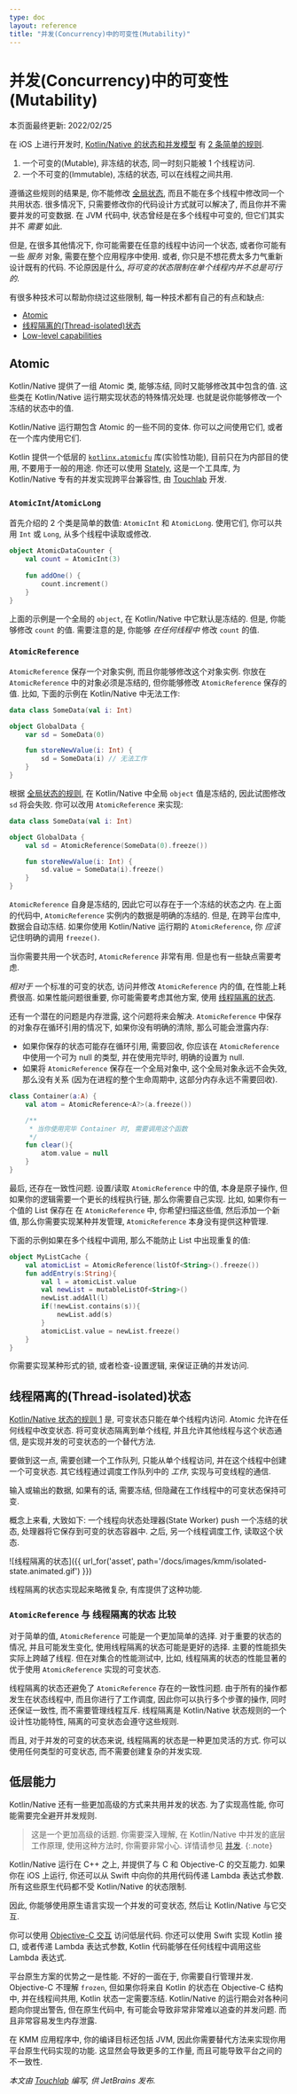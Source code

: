 ```yaml
---
type: doc
layout: reference
title: "并发(Concurrency)中的可变性(Mutability)"
---
```


# 并发(Concurrency)中的可变性(Mutability)

本页面最终更新: 2022/02/25

在 iOS 上进行开发时, [Kotlin/Native 的状态和并发模型](kmm-concurrency-overview.html)
有 [2 条简单的规则](kmm-concurrency-overview.html#rules-for-state-sharing).

1. 一个可变的(Mutable), 非冻结的状态, 同一时刻只能被 1 个线程访问.
2. 一个不可变的(Immutable), 冻结的状态, 可以在线程之间共用.

遵循这些规则的结果是, 你不能修改 [全局状态](kmm-concurrency-overview.html#global-state), 而且不能在多个线程中修改同一个共用状态.
很多情况下, 只需要修改你的代码设计方式就可以解决了, 而且你并不需要并发的可变数据.
在 JVM 代码中, 状态曾经是在多个线程中可变的, 但它们其实并不 *需要* 如此.

但是, 在很多其他情况下, 你可能需要在任意的线程中访问一个状态, 或者你可能有一些 _服务_ 对象, 需要在整个应用程序中使用.
或者, 你只是不想花费太多力气重新设计既有的代码. 不论原因是什么, _将可变的状态限制在单个线程内并不总是可行的_.

有很多种技术可以帮助你绕过这些限制, 每一种技术都有自己的有点和缺点:

* [Atomic](#atomics)
* [线程隔离的(Thread-isolated)状态](#thread-isolated-state)
* [Low-level capabilities](#low-level-capabilities)

## Atomic

Kotlin/Native 提供了一组 Atomic 类, 能够冻结, 同时又能够修改其中包含的值.
这些类在 Kotlin/Native 运行期实现状态的特殊情况处理. 也就是说你能够修改一个冻结的状态中的值.

Kotlin/Native 运行期包含 Atomic 的一些不同的变体. 你可以之间使用它们, 或者在一个库内使用它们.

Kotlin 提供一个低层的 [`kotlinx.atomicfu`](https://github.com/Kotlin/kotlinx.atomicfu) 库(实验性功能),
目前只在为内部目的使用, 不要用于一般的用途.
你还可以使用 [Stately](https://github.com/touchlab/Stately),
这是一个工具库, 为 Kotlin/Native 专有的并发实现跨平台兼容性, 由 [Touchlab](https://touchlab.co) 开发. 

### `AtomicInt`/`AtomicLong`

首先介绍的 2 个类是简单的数值: `AtomicInt` 和 `AtomicLong`. 使用它们, 
你可以共用 `Int` 或 `Long`, 从多个线程中读取或修改.

```kotlin
object AtomicDataCounter {
    val count = AtomicInt(3)
  
    fun addOne() {
        count.increment()
    }
}
```

上面的示例是一个全局的 `object`, 在 Kotlin/Native 中它默认是冻结的.
但是, 你能够修改 `count` 的值. 
需要注意的是, 你能够 _在任何线程中_ 修改 `count` 的值.

### `AtomicReference`

`AtomicReference` 保存一个对象实例, 而且你能够修改这个对象实例. 
你放在 `AtomicReference` 中的对象必须是冻结的, 但你能够修改 `AtomicReference` 保存的值.
比如, 下面的示例在  Kotlin/Native 中无法工作:

```kotlin
data class SomeData(val i: Int)

object GlobalData {
    var sd = SomeData(0)

    fun storeNewValue(i: Int) {
        sd = SomeData(i) // 无法工作
    }
}
```

根据 [全局状态的规则](kmm-concurrency-overview.html#global-state), 在 Kotlin/Native 中全局 `object` 值是冻结的,
因此试图修改 `sd` 将会失败. 你可以改用 `AtomicReference` 来实现:

```kotlin
data class SomeData(val i: Int)

object GlobalData {
    val sd = AtomicReference(SomeData(0).freeze())

    fun storeNewValue(i: Int) {
        sd.value = SomeData(i).freeze()
    }
}
```

`AtomicReference` 自身是冻结的, 因此它可以存在于一个冻结的状态之内.
在上面的代码中, `AtomicReference` 实例内的数据是明确的冻结的.
但是, 在跨平台库中, 数据会自动冻结.
如果你使用 Kotlin/Native 运行期的 `AtomicReference`, 你 *应该* 记住明确的调用 `freeze()`.

当你需要共用一个状态时, `AtomicReference` 非常有用. 但是也有一些缺点需要考虑.

*相对于* 一个标准的可变的状态, 访问并修改 `AtomicReference` 内的值, 在性能上耗费很高. 
如果性能问题很重要, 你可能需要考虑其他方案, 使用 [线程隔离的状态](#thread-isolated-state).

还有一个潜在的问题是内存泄露, 这个问题将来会解决.
`AtomicReference` 中保存的对象存在循环引用的情况下, 如果你没有明确的清除, 那么可能会泄露内存:

* 如果你保存的状态可能存在循环引用, 需要回收, 你应该在 `AtomicReference` 中使用一个可为 null 的类型, 
  并在使用完毕时, 明确的设置为 null.
* 如果将 `AtomicReference` 保存在一个全局对象中, 这个全局对象永远不会失效, 那么没有关系
  (因为在进程的整个生命周期中, 这部分内存永远不需要回收).

```kotlin
class Container(a:A) {
    val atom = AtomicReference<A?>(a.freeze())

    /**
     * 当你使用完毕 Container 时, 需要调用这个函数
     */
    fun clear(){
        atom.value = null
    }
}
```

最后, 还存在一致性问题. 设置/读取 `AtomicReference` 中的值, 本身是原子操作,
但如果你的逻辑需要一个更长的线程执行链, 那么你需要自己实现.
比如, 如果你有一个值的 List 保存在 在 `AtomicReference` 中, 你希望扫描这些值, 然后添加一个新值,
那么你需要实现某种并发管理, `AtomicReference` 本身没有提供这种管理.

下面的示例如果在多个线程中调用, 那么不能防止 List 中出现重复的值:

```kotlin
object MyListCache {
    val atomicList = AtomicReference(listOf<String>().freeze())
    fun addEntry(s:String){
        val l = atomicList.value
        val newList = mutableListOf<String>()
        newList.addAll(l)
        if(!newList.contains(s)){
            newList.add(s)
        }
        atomicList.value = newList.freeze()
    }
}
```

你需要实现某种形式的锁, 或者检查-设置逻辑, 来保证正确的并发访问.

## 线程隔离的(Thread-isolated)状态

[Kotlin/Native 状态的规则 1](kmm-concurrency-overview.html#rule-1-mutable-state-1-thread) 是, 可变状态只能在单个线程内访问.
Atomic 允许在任何线程中改变状态.
将可变状态隔离到单个线程, 并且允许其他线程与这个状态通信, 是实现并发的可变状态的一个替代方法.

要做到这一点, 需要创建一个工作队列, 只能从单个线程访问, 并在这个线程中创建一个可变状态.
其它线程通过调度工作队列中的 _工作_, 实现与可变线程的通信.

输入或输出的数据, 如果有的话, 需要冻结, 但隐藏在工作线程中的可变状态保持可变. 

概念上来看, 大致如下: 一个线程向状态处理器(State Worker) push 一个冻结的状态, 处理器将它保存到可变的状态容器中.
之后, 另一个线程调度工作, 读取这个状态.

![线程隔离的状态]({{ url_for('asset', path='/docs/images/kmm/isolated-state.animated.gif') }})

线程隔离的状态实现起来略微复杂, 有库提供了这种功能.

### `AtomicReference` 与 线程隔离的状态 比较

对于简单的值, `AtomicReference` 可能是一个更加简单的选择.
对于重要的状态的情况, 并且可能发生变化, 使用线程隔离的状态可能是更好的选择.
主要的性能损失实际上跨越了线程. 但在对集合的性能测试中, 比如, 线程隔离的状态的性能显著的优于使用 `AtomicReference` 实现的可变状态.

线程隔离的状态还避免了 `AtomicReference` 存在的一致性问题. 由于所有的操作都发生在状态线程中, 而且你进行了工作调度,
因此你可以执行多个步骤的操作, 同时还保证一致性, 而不需要管理线程互斥.
线程隔离是 Kotlin/Native 状态规则的一个设计性功能特性, 隔离的可变状态会遵守这些规则.

而且, 对于并发的可变的状态来说, 线程隔离的状态是一种更加灵活的方式.
你可以使用任何类型的可变状态, 而不需要创建复杂的并发实现.

## 低层能力

Kotlin/Native 还有一些更加高级的方式来共用并发的状态. 为了实现高性能, 你可能需要完全避开并发规则. 

> 这是一个更加高级的话题. 你需要深入理解, 在 Kotlin/Native 中并发的底层工作原理,
> 使用这种方法时, 你需要非常小心. 详情请参见 [并发](../native/native-concurrency.html).
{:.note}

Kotlin/Native 运行在 C++ 之上, 并提供了与 C 和 Objective-C 的交互能力.
如果你在 iOS 上运行, 你还可以从 Swift 中向你的共用代码传递 Lambda 表达式参数.
所有这些原生代码都不受 Kotlin/Native 的状态限制. 

因此, 你能够使用原生语言实现一个并发的可变状态, 然后让 Kotlin/Native 与它交互.

你可以使用 [Objective-C 交互](../native/native-c-interop.html) 访问低层代码.
你还可以使用 Swift 实现 Kotlin 接口, 或者传递 Lambda 表达式参数, Kotlin 代码能够在任何线程中调用这些 Lambda 表达式.

平台原生方案的优势之一是性能. 不好的一面在于, 你需要自行管理并发. 
Objective-C 不理解 `frozen`, 但如果你将来自 Kotlin 的状态在 Objective-C 结构中, 并在线程间共用, Kotlin 状态一定需要冻结. 
Kotlin/Native 的运行期会对各种问题向你提出警告, 但在原生代码中, 有可能会导致非常非常难以追查的并发问题.
而且非常容易发生内存泄露.

在 KMM 应用程序中, 你的编译目标还包括 JVM, 因此你需要替代方法来实现你用平台原生代码实现的功能.
这显然会导致更多的工作量, 而且可能导致平台之间的不一致性.

_本文由 [Touchlab](https://touchlab.co/) 编写, 供 JetBrains 发布._
